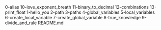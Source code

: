 0-alias
10-love_exponent_breath
11-binary_to_decimal
12-combinations
13-print_float
1-hello_you
2-path
3-paths
4-global_variables
5-local_variables
6-create_local_variable
7-create_global_variable
8-true_knowledge
9-divide_and_rule
README.md
